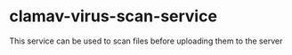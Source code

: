 # clamav-virus-scan-service
This service can be used to scan files before uploading them to the server
